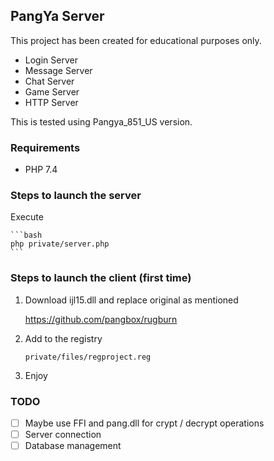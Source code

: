 ## PangYa Server

This project has been created for educational purposes only.


* Login Server
* Message Server
* Chat Server
* Game Server
* HTTP Server

This is tested using Pangya_851_US version.

### Requirements

* PHP 7.4

### Steps to launch the server

Execute

    ```bash
    php private/server.php
    ```

### Steps to launch the client (first time)

1. Download ijl15.dll and replace original as mentioned

    https://github.com/pangbox/rugburn
    
2. Add to the registry

    `private/files/regproject.reg`

3. Enjoy

### TODO

- [ ] Maybe use FFI and pang.dll for crypt / decrypt operations
- [ ] Server connection
- [ ] Database management
